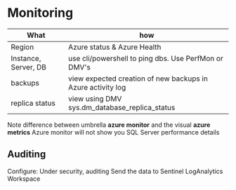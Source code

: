 # Monitoring

| What | how |
| --- | --- | 
| Region | Azure status & Azure Health |
| Instance, Server, DB | use cli/powershell to ping dbs. Use PerfMon or DMV's |
| backups | view expected creation of new backups in Azure activity log |
| replica status | view using DMV sys.dm_database_replica_status |

Note difference between umbrella **azure monitor** and the visual **azure metrics**
Azure monitor will not show you SQL Server performance details

## Auditing
Configure: Under security, auditing
Send the data to Sentinel LogAnalytics Workspace